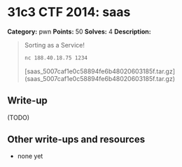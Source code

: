 # 31c3 CTF 2014: saas

**Category:** pwn
**Points:** 50
**Solves:** 4
**Description:**

> Sorting as a Service!
>
> ```bash
> nc 188.40.18.75 1234
> ```
>
> [saas_5007caf1e0c58894fe6b48020603185f.tar.gz] (saas_5007caf1e0c58894fe6b48020603185f.tar.gz)

## Write-up

(TODO)

## Other write-ups and resources

* none yet
